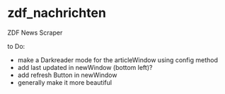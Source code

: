 # zdf_nachrichten
ZDF News Scraper

to Do:
- make a Darkreader mode for the articleWindow using config method
- add last updated in newWindow (bottom left)?
- add refresh Button in newWindow
- generally make it more beautiful
